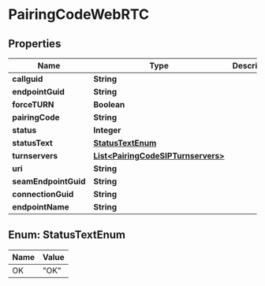 
# PairingCodeWebRTC

## Properties
Name | Type | Description | Notes
------------ | ------------- | ------------- | -------------
**callguid** | **String** |  |  [optional]
**endpointGuid** | **String** |  |  [optional]
**forceTURN** | **Boolean** |  |  [optional]
**pairingCode** | **String** |  |  [optional]
**status** | **Integer** |  |  [optional]
**statusText** | [**StatusTextEnum**](#StatusTextEnum) |  |  [optional]
**turnservers** | [**List&lt;PairingCodeSIPTurnservers&gt;**](PairingCodeSIPTurnservers.md) |  |  [optional]
**uri** | **String** |  |  [optional]
**seamEndpointGuid** | **String** |  |  [optional]
**connectionGuid** | **String** |  |  [optional]
**endpointName** | **String** |  |  [optional]


<a name="StatusTextEnum"></a>
## Enum: StatusTextEnum
Name | Value
---- | -----
OK | &quot;OK&quot;



